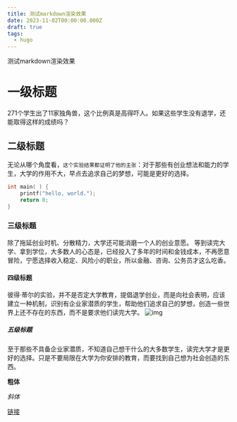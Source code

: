 ```yaml
---
title: 测试markdown渲染效果
date: 2023-11-02T00:00:00.000Z
draft: true
tags:
  - hugo
---
```

测试markdown渲染效果

# 一级标题

271个学生出了11家独角兽，这个比例真是高得吓人。如果这些学生没有退学，还能取得这样的成绩吗？

## 二级标题
无论从哪个角度看，`这个实验结果都证明了他的主张`：对于那些有创业想法和能力的学生，大学的作用不大，早点去追求自己的梦想，可能是更好的选择。
```c
int main( ) {
    printf("hello, world.");
    return 0;
}
```

### 三级标题
除了拖延创业时机、分散精力，大学还可能消磨一个人的创业意愿。 等到读完大学、拿到学位，大多数人的心态是，已经投入了多年的时间和金钱成本，不再愿意冒险，宁愿选择收入稳定、风险小的职业，所以金融、咨询、公务员才这么吃香。

#### 四级标题
彼得·蒂尔的实验，并不是否定大学教育，提倡退学创业，而是向社会表明，应该建立一种机制，识别有企业家潜质的学生，帮助他们追求自己的梦想，创造一些世界上还不存在的东西，而不是要求他们读完大学。
![img](https://cdn.beekka.com/blogimg/asset/202310/bg2023102606.webp)

##### 五级标题
至于那些不具备企业家潜质，不知道自己想干什么的大多数学生，读完大学才是更好的选择。只是不要局限在大学为你安排的教育，而要找到自己想为社会创造的东西。


**粗体**

*斜体*


[链接](https://google.com)

